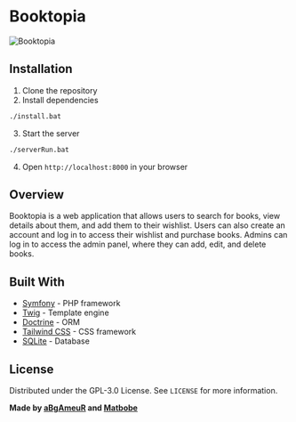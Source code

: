 # Booktopia

![Booktopia](https://github.com/aBgAmeuR/Portfolio/assets/113059124/8d58f3a0-1219-4758-9b58-b26c06eb0fac)

## Installation

1. Clone the repository
2. Install dependencies

```bash
./install.bat
```

3. Start the server

```bash
./serverRun.bat
```

4. Open `http://localhost:8000` in your browser
  
## Overview

Booktopia is a web application that allows users to search for books, view details about them, and add them to their wishlist. Users can also create an account and log in to access their wishlist and purchase books. Admins can log in to access the admin panel, where they can add, edit, and delete books.

## Built With
<!-- symfony -->
- [Symfony](https://symfony.com/) - PHP framework
- [Twig](https://twig.symfony.com/) - Template engine
- [Doctrine](https://www.doctrine-project.org/) - ORM
- [Tailwind CSS](https://tailwindcss.com/) - CSS framework
- [SQLite](https://www.sqlite.org/) - Database

## License

Distributed under the GPL-3.0 License. See `LICENSE` for more information.

**Made by [aBgAmeuR](https://github.com/aBgAmeuR) and [Matbobe](https://github.com/Matbobe)**
